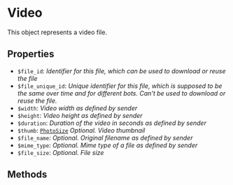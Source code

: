 # Video	

This object represents a video file.	

## Properties	

- `$file_id`: _Identifier for this file, which can be used to download or reuse the file_
- `$file_unique_id`: _Unique identifier for this file, which is supposed to be the same over time and for different bots. Can't be used to download or reuse the file._
- `$width`: _Video width as defined by sender_
- `$height`: _Video height as defined by sender_
- `$duration`: _Duration of the video in seconds as defined by sender_
- `$thumb`: [`PhotoSize`](PhotoSize.md) _Optional. Video thumbnail_
- `$file_name`: _Optional. Original filename as defined by sender_
- `$mime_type`: _Optional. Mime type of a file as defined by sender_
- `$file_size`: _Optional. File size_

## Methods	
